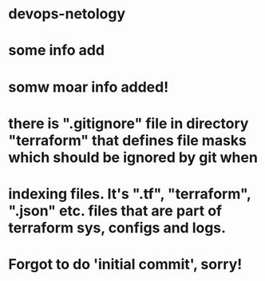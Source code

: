 # devops-netology
# some info add
# somw moar info added!
# there is ".gitignore" file in directory "terraform" that defines file masks which should be ignored by git when
# indexing files. It's ".tf", "terraform", ".json" etc. files that are part of terraform sys, configs and logs.
# Forgot to do 'initial commit', sorry!
